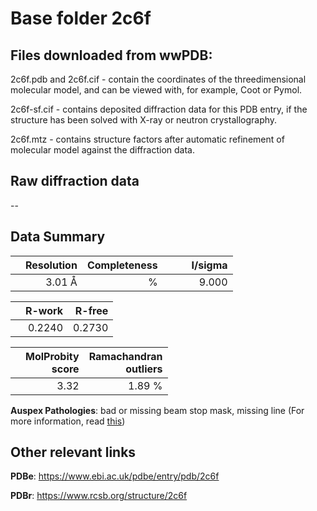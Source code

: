# Base folder 2c6f

## Files downloaded from wwPDB:

2c6f.pdb and 2c6f.cif - contain the coordinates of the threedimensional molecular model, and can be viewed with, for example, Coot or Pymol.

2c6f-sf.cif - contains deposited diffraction data for this PDB entry, if the structure has been solved with X-ray or neutron crystallography.

2c6f.mtz - contains structure factors after automatic refinement of molecular model against the diffraction data.

## Raw diffraction data

--<br> 

## Data Summary
|   | Resolution | Completeness| I/sigma |
|---|-------------:|----------------:|--------------:|
|   |3.01 Å|      %|<img width=50/>9.000|

|   | **R-work**| **R-free**   
|---|-------------:|----------------:|           
||  0.2240|  0.2730|

|   |**MolProbity<br>score**| **Ramachandran<br>outliers** 
|---|-------------:|----------------:|
||  3.32|  1.89 %|

**Auspex Pathologies**: bad or missing beam stop mask, missing line (For more information, read [this](https://github.com/thorn-lab/coronavirus_structural_task_force/blob/master/pdb/human_interaction_partners/ACE2/2c6f/validation/auspex/2c6f_auspex_comments.txt))

 



## Other relevant links 
**PDBe**:  https://www.ebi.ac.uk/pdbe/entry/pdb/2c6f
 
**PDBr**: https://www.rcsb.org/structure/2c6f 

